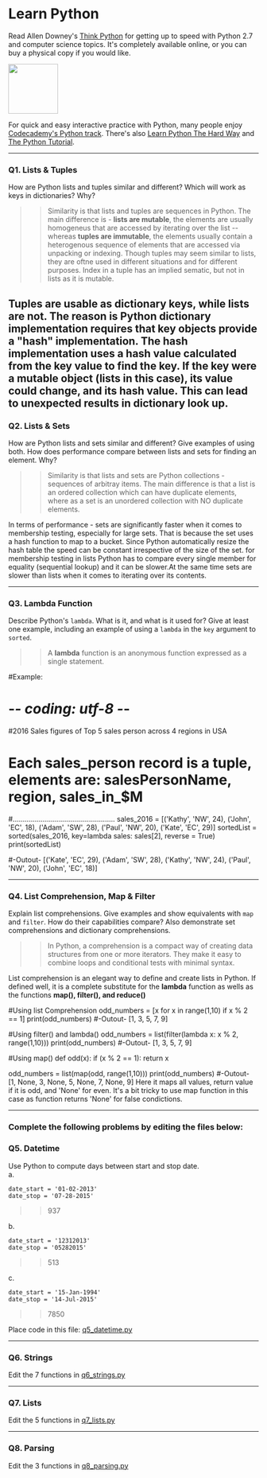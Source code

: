 # Learn Python

Read Allen Downey's [Think Python](http://www.greenteapress.com/thinkpython/) for getting up to speed with Python 2.7 and computer science topics. It's completely available online, or you can buy a physical copy if you would like.

<a href="http://www.greenteapress.com/thinkpython/"><img src="img/think_python.png" style="width: 100px;" target="_blank"></a>

For quick and easy interactive practice with Python, many people enjoy [Codecademy's Python track](http://www.codecademy.com/en/tracks/python). There's also [Learn Python The Hard Way](http://learnpythonthehardway.org/book/) and [The Python Tutorial](https://docs.python.org/2/tutorial/).

---

### Q1. Lists &amp; Tuples

How are Python lists and tuples similar and different? Which will work as keys in dictionaries? Why?

>> Similarity is that lists and tuples are sequences in Python. The main difference is - **lists are mutable**, the elements are usually homogeneus that are accessed by iterating over the list -- whereas **tuples are immutable**, the elements usually contain a heterogenous sequence of elements that are accessed via unpacking or indexing. Though tuples may seem similar to lists, they are oftne used in different situations and for different purposes. Index in a tuple has an implied sematic, but not in lists as it is mutable. 

**Tuples are usable as dictionary keys**, while lists are not. The reason is Python dictionary implementation requires that key objects provide a "hash" implementation. The hash implementation uses a hash value calculated from the key value to find the key. If the key were a mutable object (lists in this case), its value could change, and its hash value. This can lead to unexpected results in dictionary look up. 
---

### Q2. Lists &amp; Sets

How are Python lists and sets similar and different? Give examples of using both. How does performance compare between lists and sets for finding an element. Why?

>> Similarity is that lists and sets are Python collections - sequences of arbitray items. The main difference is that a list is an ordered collection which can have duplicate elements, where as a set is an unordered collection with NO duplicate elements. 

In terms of performance - sets are significantly faster when it comes to membership testing, especially for large sets. That is because the set uses a hash function to map to a bucket. Since Python automatically resize the hash table the speed can be constant irrespective of the size of the set. for membership testing in lists Python has to compare every single member for equality (sequential lookup) and it can be slower.At the same time sets are slower than lists when it comes to iterating over its contents.

---

### Q3. Lambda Function

Describe Python's `lambda`. What is it, and what is it used for? Give at least one example, including an example of using a `lambda` in the `key` argument to `sorted`.

>> A **lambda** function is an anonymous function expressed as a single statement.

#Example: 
# -*- coding: utf-8 -*- 
#2016 Sales figures of Top 5 sales person across 4 regions in USA 
# Each sales_person record is a tuple, elements are: salesPersonName, region, sales_in_$M
#...................................................
sales_2016 = [('Kathy', 'NW', 24), ('John', 'EC', 18), 
              ('Adam', 'SW', 28), ('Paul', 'NW', 20), ('Kate', 'EC', 29)]
sortedList = sorted(sales_2016, key=lambda sales: sales[2], reverse = True)
print(sortedList)

#-Outout-
[('Kate', 'EC', 29), ('Adam', 'SW', 28), ('Kathy', 'NW', 24), ('Paul', 'NW', 20), ('John', 'EC', 18)]

---

### Q4. List Comprehension, Map &amp; Filter

Explain list comprehensions. Give examples and show equivalents with `map` and `filter`. How do their capabilities compare? Also demonstrate set comprehensions and dictionary comprehensions.

>> In Python, a comprehension is a compact way of creating data structures from one or more iterators. They make it easy to combine loops and conditional tests with minimal syntax.

List comprehension is an elegant way to define and create lists in Python. If defined well, it is a complete substitute for the **lambda** function as wells as the functions **map(), filter(), and reduce()**

#Using list Comprehension
odd_numbers = [x for x in range(1,10) if x % 2 == 1]
print(odd_numbers)
#-Outout-
[1, 3, 5, 7, 9]

#Using filter() and lambda()
odd_numbers = list(filter(lambda x: x % 2, range(1,10)))
print(odd_numbers)
#-Outout-
[1, 3, 5, 7, 9]

#Using map()
def odd(x):
    if (x % 2 == 1):
        return x
        
odd_numbers = list(map(odd, range(1,10)))
print(odd_numbers)
#-Outout-
[1, None, 3, None, 5, None, 7, None, 9]
Here it maps all values, return value if it is odd, and 'None' for even. It's a bit tricky to use map function in this case as function returns 'None' for false condictions.

---

### Complete the following problems by editing the files below:

### Q5. Datetime
Use Python to compute days between start and stop date.   
a.  

```
date_start = '01-02-2013'    
date_stop = '07-28-2015'
```

>> 937

b.  
```
date_start = '12312013'  
date_stop = '05282015'  
```

>> 513

c.  
```
date_start = '15-Jan-1994'      
date_stop = '14-Jul-2015'  
```

>> 7850

Place code in this file: [q5_datetime.py](python/q5_datetime.py)

---

### Q6. Strings
Edit the 7 functions in [q6_strings.py](python/q6_strings.py)

---

### Q7. Lists
Edit the 5 functions in [q7_lists.py](python/q7_lists.py)

---

### Q8. Parsing
Edit the 3 functions in [q8_parsing.py](python/q8_parsing.py)





